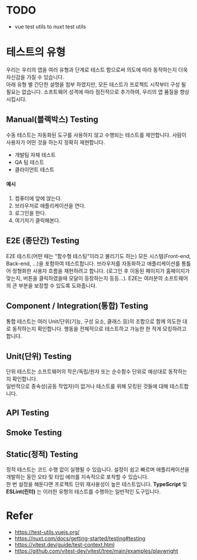 # TODO
- vue test utils to nuxt test utils
# 테스트의 유형
우리는 우리의 앱을 여러 유형과 단계로 테스트 함으로써 의도에 따라 동작하는지 더욱 자신감을 가질 수 있습니다.  
아래 유형 별 간단한 설명을 첨부 하였지만, 모든 테스트가 프로젝트 시작부터 구성 될 필요는 없습니다.
소프트웨어 성격에 따라 점진적으로 추가하여, 우리의 앱 품질을 향상 시킵시다.

## Manual(블랙박스) Testing
수동 테스트는 자동화된 도구를 사용하지 않고 수행되는 테스트를 제안합니다.
사람이 사용자가 어떤 것을 하는지 정확히 재현합니다.
- 개발팀 자체 테스트
- QA 팀 테스트
- 클라이언트 테스트

#### 예시
1. 컴퓨터에 앞에 앉는다.
2. 브라우저로 애플리케이션을 연다.
3. 로그인을 한다.
4. 여기저기 클릭해본다.
## E2E (종단간) Testing
E2E 테스트(어떤 때는 "함수형 테스팅"이라고 불리기도 하는) 
모든 시스템(Front-end, Back-end, …)을 포함하여 테스트합니다. 
브라우저를 자동화하고 애플리케이션를 통틀어 정형화한 사용자 흐름을 재현하려고 합니다. (로그인 후 이동된 페이지가 홈페이지가 맞는지, 버튼을 클릭하였을때 모달이 등장하는지 등등…). E2E는 여러분의 소프트웨어의 큰 부분을 보장할 수 있도록 도와줍니다.
## Component / Integration(통합) Testing
통합 테스트는 여러 Unit/단위(기능, 구성 요소, 클래스 등)의 조합으로 함께 의도한 대로 동작하는지 확인합니다. 
행동을 전체적으로 테스트하고 가능한 한 적게 모킹하려고 합니다. 

## Unit(단위) Testing
단위 테스트는 소프트웨어의 작은/독립/원자 또는 순수함수 단위로  예상대로 동작하는지 확인합니다.  
일반적으로 종속성(공동 작업자)이 없거나 테스트를 위해 모킹된 것들에 대해 테스트합니다.  

## API Testing

## Smoke Testing
## Static(정적) Testing
정적 테스트는 코드 수행 없이 실행될 수 있습니다. 
설정이 쉽고 빠르며 애플리케이션을 개발하는 동안 오타 및 타입 에러를 지속적으로 포착할 수 있습니다.  
한 번 설정을 해둔다면 프로젝트 단위 재사용성이 높은 테스트입니다.
__TypeScript__ 및 __ESLint(린터)__ 는 이러한 유형의 테스트를 수행하는 일반적인 도구입니다.

# Refer
- https://test-utils.vuejs.org/
- https://nuxt.com/docs/getting-started/testing#testing
- https://vitest.dev/guide/test-context.html
- https://github.com/vitest-dev/vitest/tree/main/examples/playwright